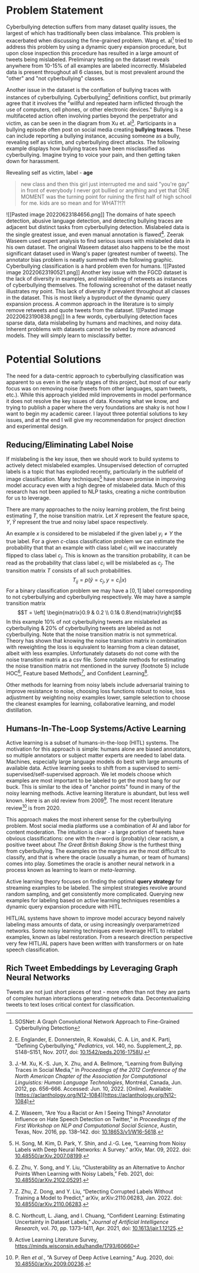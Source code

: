 # Problem Statement 
Cyberbullying detection suffers from many dataset quality issues, the largest of which has traditionally been class imbalance. This problem is exacerbated when discussing the fine-grained problem. Wang et. al[^1] tried to address this problem by using a dynamic query expansion procedure, but upon close inspection this procedure has resulted in a large amount of tweets being mislabeled. Preliminary testing on the dataset reveals anywhere from 10-15% of all examples are labeled incorrectly. Mislabeled data is present throughout all 6 classes, but is most prevalent around the "other" and "not cyberbullying" classes. 

Another issue in the dataset is the conflation of bullying traces with instances of cyberbullying. Cyberbullying[^2] definitions conflict, but primarily agree that it involves the "willful and repeated harm inflicted through the use of computers, cell phones, or other electronic devices." Bullying is a multifaceted action often involving parties beyond the perpetrator and victim, as can be seen in the diagram from  Xu et. al[^3]. Participants in a bullying episode often post on social media creating **bullying traces**. These can include reporting a bullying instance, accusing someone as a bully, revealing self as victim, and cyberbullying direct attacks. The following example displays how bullying traces have been misclassified as cyberbullying. Imagine trying to voice your pain, and then getting taken down for harassment. 

Revealing self as victim, label - **age**
> new class and then this girl just interrupted me and said "you're gay" in front of everybody I never got bullied or anything and yet that ONE MOMENT was the turning point for ruining the first half of high school for me. kids are so mean and for WHAT?!?!


![[Pasted image 20220623184656.png]]
The domains of hate speech detection, abusive language detection, and detecting bullying traces are adjacent but distinct tasks from cyberbullying detection. Mislabeled data is the single greatest issue, and even manual annotation is flawed[^4]. Zeerak Waseem used expert analysis to find serious issues with mislabeled data in his own dataset. The original Waseem dataset also happens to be the most significant dataset used in Wang's paper (greatest number of tweets). The annotator bias problem is neatly summed with the following graphic. Cyberbullying classification is a hard problem even for humans. 
![[Pasted image 20220623190521.png]]
Another key issue with the FGCD dataset is the lack of diversity in examples, and mislabeling of retweets as instances of cyberbullying themselves. The following screenshot of the dataset neatly illustrates my point. This lack of diversity if prevalent throughout all classes in the dataset. This is most likely a byproduct of the dynamic query expansion process. A common approach in the literature is to simply remove retweets and quote tweets from the dataset. 
![[Pasted image 20220623190838.png]]
In a few words, cyberbullying detection faces sparse data, data mislabeling by humans and machines, and noisy data. Inherent problems with datasets cannot be solved by more advanced models. They will simply learn to misclassify better. 

# Potential Solutions 
The need for a data-centric approach to cyberbullying classification was apparent to us even in the early stages of this project, but most of our early focus was on removing noise (tweets from other languages, spam tweets, etc.). While this approach yielded mild improvements in model performance it does not resolve the key issues of data. Knowing what we know, and trying to publish a paper where the very foundations are shaky is not how I want to begin my academic career. I layout three potential solutions to key issues, and at the end I will give my recommendation for project direction and experimental design. 
## Reducing/Eliminating Label Noise
If mislabeling is the key issue, then we should work to build systems to actively detect mislabeled examples. Unsupervised detection of corrupted labels is a topic that has exploded recently, particularly in the subfield of image classification. Many techniques[^5] have shown promise in improving model accuracy even with a high degree of mislabeled data. Much of this research has not been applied to NLP tasks, creating a niche contribution for us to leverage. 

There are many approaches to the noisy learning problem, the first being estimating $T$, the noise transition matrix. Let $X$ represent the feature space, $Y, \tilde Y$ represent the true and noisy label space respectively. 

An example $x$ is considered to be mislabeled if the given label $y_i \neq Y$ the true label. For a given $c$-class classification problem we can estimate the probability that that an example with class label $c_i$ will we inaccurately flipped to class label $c_j$. This is known as the transition probability, it can be read as the probability that class label $c_i$ will be mislabeled as $c_j$. The transition matrix $T$ consists of all such probabilities. 
$$T_{ij} = p(\tilde y = c_j, y = c_i |x)$$
For a binary classification problem we may have a $[0,1]$ label corresponding to not cyberbullying and cyberbullying respectively. We may have a sample transition matrix
$$T = \left[ \begin{matrix}0.9 & 0.2 \\ 0.1& 0.8\end{matrix}\right]$$
In this example 10% of not cyberbullying tweets are mislabeled as cyberbullying & 20% of cyberbullying tweets are labeled as not cyberbullying. Note that the noise transition matrix is not symmetrical. Theory has shown that knowing the noise transition matrix in combination with reweighting the loss is equivalent to learning from a clean dataset, albeit with less examples. Unfortunately datasets do not come with the noise transition matrix as a csv file. Some notable methods for estimating the noise transition matrix not mentioned in the survey (footnote 5) include HOC[^6], Feature based Methods[^7], and Confident Learning[^8]. 

Other methods for learning from noisy labels include adversarial training to improve resistance to noise, choosing loss functions robust to noise, loss adjustment by weighting noisy examples lower, sample selection to choose the cleanest examples for learning, collaborative learning, and model distillation. 

## Humans-In-The-Loop Systems/Active Learning
Active learning is a subset of humans-in-the-loop (HITL) systems. The motivation for this approach is simple: humans alone are biased annotators, so multiple annotators or subject matter experts are needed to label data. Machines, especially large language models do best with large amounts of available data. Active learning seeks to shift from a supervised to semi-supervised/self-supervised approach. We let models choose which examples are most important to be labeled to get the most bang for our buck. This is similar to the idea of "anchor points" found in many of the noisy learning methods. Active learning literature is abundant, but less well known. Here is an old review from 2009[^9].  The most recent literature review[^10] is from 2020. 

This approach makes the most inherent sense for the cyberbullying problem. Most social media platforms use a combination of AI and labor for content moderation. The intuition is clear - a large portion of tweets have obvious classifications: one with the n-word is (probably) clear racism, a positive tweet about *The Great British Baking Show* is the furthest thing from cyberbullying. The examples on the margins are the most difficult to classify, and that is where the oracle (usually a human, or team of humans) comes into play. Sometimes the oracle is another neural network in a process known as learning to learn or *meta-learning*.

Active learning theory focuses on finding the optimal  **query strategy** for streaming examples to be labeled. The simplest strategies revolve around random sampling, and get consistently more complicated. Querying new examples for labeling based on active learning techniques resembles a dynamic query expansion procedure with HITL. 

HITL/AL systems have shown to improve model accuracy beyond naively labeling mass amounts of data, or using increasingly overparametrized networks. Some noisy learning techniques even leverage HITL to relabel examples, known as label restoration. From a research direction perspective very few HITL/AL papers have been written with transformers or on hate speech classification. 

## Rich Tweet Embeddings by Leveraging Graph Neural Networks 
Tweets are not just short pieces of text - more often than not they are parts of complex human interactions generating network data. Decontextualizing tweets to text loses critical context for classification. 

[^1]: SOSNet: A Graph Convolutional Network Approach to Fine-Grained Cyberbullying Detection
[^2]: E. Englander, E. Donnerstein, R. Kowalski, C. A. Lin, and K. Parti, “Defining Cyberbullying,” _Pediatrics_, vol. 140, no. Supplement_2, pp. S148–S151, Nov. 2017, doi: [10.1542/peds.2016-1758U](https://doi.org/10.1542/peds.2016-1758U).
[^3]: J.-M. Xu, K.-S. Jun, X. Zhu, and A. Bellmore, “Learning from Bullying Traces in Social Media,” in _Proceedings of the 2012 Conference of the North American Chapter of the Association for Computational Linguistics: Human Language Technologies_, Montréal, Canada, Jun. 2012, pp. 656–666. Accessed: Jun. 10, 2022. [Online]. Available: [https://aclanthology.org/N12-1084](https://aclanthology.org/N12-1084)
[^4]: Z. Waseem, “Are You a Racist or Am I Seeing Things? Annotator Influence on Hate Speech Detection on Twitter,” in _Proceedings of the First Workshop on NLP and Computational Social Science_, Austin, Texas, Nov. 2016, pp. 138–142. doi: [10.18653/v1/W16-5618](https://doi.org/10.18653/v1/W16-5618).
[^5]: H. Song, M. Kim, D. Park, Y. Shin, and J.-G. Lee, “Learning from Noisy Labels with Deep Neural Networks: A Survey.” arXiv, Mar. 09, 2022. doi: [10.48550/arXiv.2007.08199](https://doi.org/10.48550/arXiv.2007.08199).
[^6]: Z. Zhu, Y. Song, and Y. Liu, “Clusterability as an Alternative to Anchor Points When Learning with Noisy Labels,” Feb. 2021, doi: [10.48550/arXiv.2102.05291](https://doi.org/10.48550/arXiv.2102.05291).
[^7]: Z. Zhu, Z. Dong, and Y. Liu, “Detecting Corrupted Labels Without Training a Model to Predict,” arXiv, arXiv:2110.06283, Jan. 2022. doi: [10.48550/arXiv.2110.06283](https://doi.org/10.48550/arXiv.2110.06283).
[^8]: C. Northcutt, L. Jiang, and I. Chuang, “Confident Learning: Estimating Uncertainty in Dataset Labels,” _Journal of Artificial Intelligence Research_, vol. 70, pp. 1373–1411, Apr. 2021, doi: [10.1613/jair.1.12125](https://doi.org/10.1613/jair.1.12125).
[^9]: Active Learning Literature Survey, https://minds.wisconsin.edu/handle/1793/60660
[^10]: P. Ren _et al._, “A Survey of Deep Active Learning,” Aug. 2020, doi: [10.48550/arXiv.2009.00236](https://doi.org/10.48550/arXiv.2009.00236).